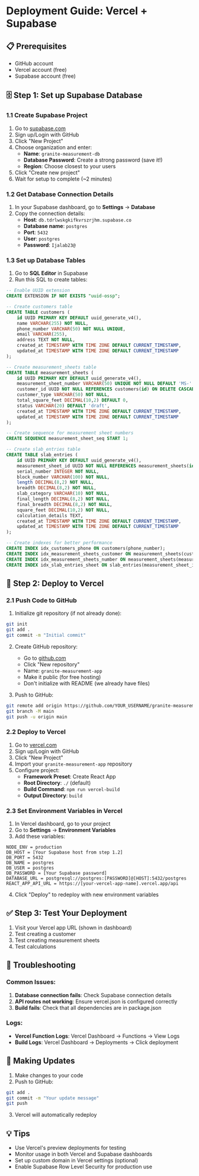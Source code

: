 # Deployment Guide: Vercel + Supabase

## 📋 Prerequisites
- GitHub account
- Vercel account (free)
- Supabase account (free)

## 🗄️ Step 1: Set up Supabase Database

### 1.1 Create Supabase Project
1. Go to [supabase.com](https://supabase.com)
2. Sign up/Login with GitHub
3. Click "New Project"
4. Choose organization and enter:
   - **Name**: `granite-measurement-db`
   - **Database Password**: Create a strong password (save it!)
   - **Region**: Choose closest to your users
5. Click "Create new project"
6. Wait for setup to complete (~2 minutes)

### 1.2 Get Database Connection Details
1. In your Supabase dashboard, go to **Settings** → **Database**
2. Copy the connection details:
   - **Host**: `db.tdrlwskgkifkvrszrjhm.supabase.co`
   - **Database name**: `postgres`
   - **Port**: `5432`
   - **User**: `postgres`
   - **Password**: `Ijalab23@`

### 1.3 Set up Database Tables
1. Go to **SQL Editor** in Supabase
2. Run this SQL to create tables:

```sql
-- Enable UUID extension
CREATE EXTENSION IF NOT EXISTS "uuid-ossp";

-- Create customers table
CREATE TABLE customers (
    id UUID PRIMARY KEY DEFAULT uuid_generate_v4(),
    name VARCHAR(255) NOT NULL,
    phone_number VARCHAR(50) NOT NULL UNIQUE,
    email VARCHAR(255),
    address TEXT NOT NULL,
    created_at TIMESTAMP WITH TIME ZONE DEFAULT CURRENT_TIMESTAMP,
    updated_at TIMESTAMP WITH TIME ZONE DEFAULT CURRENT_TIMESTAMP
);

-- Create measurement_sheets table
CREATE TABLE measurement_sheets (
    id UUID PRIMARY KEY DEFAULT uuid_generate_v4(),
    measurement_sheet_number VARCHAR(50) UNIQUE NOT NULL DEFAULT 'MS-' || LPAD(nextval('measurement_sheet_seq')::text, 4, '0'),
    customer_id UUID NOT NULL REFERENCES customers(id) ON DELETE CASCADE,
    customer_type VARCHAR(50) NOT NULL,
    total_square_feet DECIMAL(10,2) DEFAULT 0,
    status VARCHAR(20) DEFAULT 'draft',
    created_at TIMESTAMP WITH TIME ZONE DEFAULT CURRENT_TIMESTAMP,
    updated_at TIMESTAMP WITH TIME ZONE DEFAULT CURRENT_TIMESTAMP
);

-- Create sequence for measurement sheet numbers
CREATE SEQUENCE measurement_sheet_seq START 1;

-- Create slab_entries table
CREATE TABLE slab_entries (
    id UUID PRIMARY KEY DEFAULT uuid_generate_v4(),
    measurement_sheet_id UUID NOT NULL REFERENCES measurement_sheets(id) ON DELETE CASCADE,
    serial_number INTEGER NOT NULL,
    block_number VARCHAR(100) NOT NULL,
    length DECIMAL(8,2) NOT NULL,
    breadth DECIMAL(8,2) NOT NULL,
    slab_category VARCHAR(10) NOT NULL,
    final_length DECIMAL(8,2) NOT NULL,
    final_breadth DECIMAL(8,2) NOT NULL,
    square_feet DECIMAL(10,2) NOT NULL,
    calculation_details TEXT,
    created_at TIMESTAMP WITH TIME ZONE DEFAULT CURRENT_TIMESTAMP,
    updated_at TIMESTAMP WITH TIME ZONE DEFAULT CURRENT_TIMESTAMP
);

-- Create indexes for better performance
CREATE INDEX idx_customers_phone ON customers(phone_number);
CREATE INDEX idx_measurement_sheets_customer ON measurement_sheets(customer_id);
CREATE INDEX idx_measurement_sheets_number ON measurement_sheets(measurement_sheet_number);
CREATE INDEX idx_slab_entries_sheet ON slab_entries(measurement_sheet_id);
```

## 🚀 Step 2: Deploy to Vercel

### 2.1 Push Code to GitHub
1. Initialize git repository (if not already done):
```bash
git init
git add .
git commit -m "Initial commit"
```

2. Create GitHub repository:
   - Go to [github.com](https://github.com)
   - Click "New repository"
   - Name: `granite-measurement-app`
   - Make it public (for free hosting)
   - Don't initialize with README (we already have files)

3. Push to GitHub:
```bash
git remote add origin https://github.com/YOUR_USERNAME/granite-measurement-app.git
git branch -M main
git push -u origin main
```

### 2.2 Deploy to Vercel
1. Go to [vercel.com](https://vercel.com)
2. Sign up/Login with GitHub
3. Click "New Project"
4. Import your `granite-measurement-app` repository
5. Configure project:
   - **Framework Preset**: Create React App
   - **Root Directory**: `./` (default)
   - **Build Command**: `npm run vercel-build`
   - **Output Directory**: `build`

### 2.3 Set Environment Variables in Vercel
1. In Vercel dashboard, go to your project
2. Go to **Settings** → **Environment Variables**
3. Add these variables:

```
NODE_ENV = production
DB_HOST = [Your Supabase host from step 1.2]
DB_PORT = 5432
DB_NAME = postgres
DB_USER = postgres
DB_PASSWORD = [Your Supabase password]
DATABASE_URL = postgresql://postgres:[PASSWORD]@[HOST]:5432/postgres
REACT_APP_API_URL = https://[your-vercel-app-name].vercel.app/api
```

4. Click "Deploy" to redeploy with new environment variables

## ✅ Step 3: Test Your Deployment

1. Visit your Vercel app URL (shown in dashboard)
2. Test creating a customer
3. Test creating measurement sheets
4. Test calculations

## 🔧 Troubleshooting

### Common Issues:
1. **Database connection fails**: Check Supabase connection details
2. **API routes not working**: Ensure vercel.json is configured correctly
3. **Build fails**: Check that all dependencies are in package.json

### Logs:
- **Vercel Function Logs**: Vercel Dashboard → Functions → View Logs
- **Build Logs**: Vercel Dashboard → Deployments → Click deployment

## 🔄 Making Updates

1. Make changes to your code
2. Push to GitHub:
```bash
git add .
git commit -m "Your update message"
git push
```
3. Vercel will automatically redeploy

## 💡 Tips

- Use Vercel's preview deployments for testing
- Monitor usage in both Vercel and Supabase dashboards
- Set up custom domain in Vercel settings (optional)
- Enable Supabase Row Level Security for production use